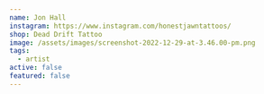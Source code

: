 ```yaml
---
name: Jon Hall
instagram: https://www.instagram.com/honestjawntattoos/
shop: Dead Drift Tattoo
image: /assets/images/screenshot-2022-12-29-at-3.46.00-pm.png
tags:
  - artist
active: false
featured: false
---
```

